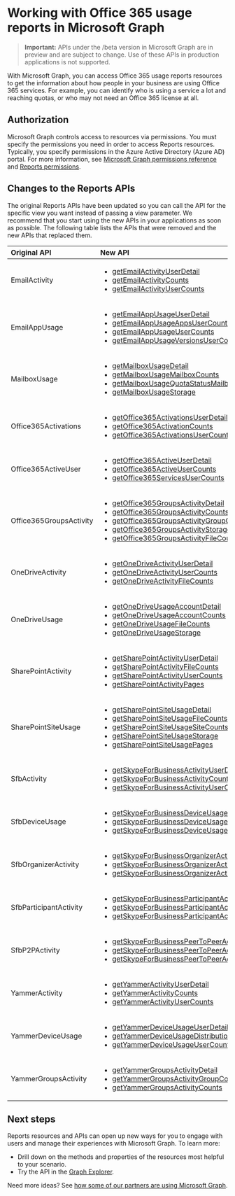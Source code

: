 # Working with Office 365 usage reports in Microsoft Graph

> **Important:** APIs under the /beta version in Microsoft Graph are in preview and are subject to change. Use of these APIs in production applications is not supported.

With Microsoft Graph, you can access Office 365 usage reports resources to get the information about how people in your business are using Office 365 services. For example, you can identify who is using a service a lot and reaching quotas, or who may not need an Office 365 license at all.

## Authorization

Microsoft Graph controls access to resources via permissions. You must specify the permissions you need in order to access Reports resources. Typically, you specify permissions in the Azure Active Directory (Azure AD) portal. For more information, see [Microsoft Graph permissions reference](/graph/permissions_reference) and [Reports permissions](/graph/permissions_reference#reports-permissions).

## Changes to the Reports APIs

The original Reports APIs have been updated so you can call the API for the specific view you want instead of passing a view parameter. We recommend that you start using the new APIs in your applications as soon as possible. The following table lists the APIs that were removed and the new APIs that replaced them.

| Original API            | New API                                  |
| :---------------------- | :--------------------------------------- |
| EmailActivity           | <ul><li>[getEmailActivityUserDetail](../api/reportroot_getemailactivityuserdetail.md)</li><li>[getEmailActivityCounts](../api/reportroot_getemailactivitycounts.md)</li><li>[getEmailActivityUserCounts](../api/reportroot_getemailactivityusercounts.md)</li></ul> |
| EmailAppUsage           | <ul><li>[getEmailAppUsageUserDetail](../api/reportroot_getemailappusageuserdetail.md)</li><li>[getEmailAppUsageAppsUserCounts](../api/reportroot_getemailappusageappsusercounts.md)</li><li>[getEmailAppUsageUserCounts](../api/reportroot_getemailappusageusercounts.md)</li><li>[getEmailAppUsageVersionsUserCounts](../api/reportroot_getemailappusageversionsusercounts.md)</li></ul> |
| MailboxUsage            | <ul><li>[getMailboxUsageDetail](../api/reportroot_getmailboxusagedetail.md)</li><li>[getMailboxUsageMailboxCounts](../api/reportroot_getmailboxusagemailboxcounts.md)</li><li>[getMailboxUsageQuotaStatusMailboxCounts](../api/reportroot_getmailboxusagequotastatusmailboxcounts.md)</li><li>[getMailboxUsageStorage](../api/reportroot_getmailboxusagestorage.md)</li></ul> |
| Office365Activations    | <ul><li>[getOffice365ActivationsUserDetail](../api/reportroot_getoffice365activationsuserdetail.md)</li><li>[getOffice365ActivationCounts](../api/reportroot_getoffice365activationcounts.md)</li><li>[getOffice365ActivationsUserCounts](../api/reportroot_getoffice365activationsusercounts.md)</li></ul> |
| Office365ActiveUser     | <ul><li>[getOffice365ActiveUserDetail](../api/reportroot_getoffice365activeuserdetail.md)</li><li>[getOffice365ActiveUserCounts](../api/reportroot_getoffice365activeusercounts.md)</li><li>[getOffice365ServicesUserCounts](../api/reportroot_getoffice365servicesusercounts.md)</li></ul> |
| Office365GroupsActivity | <ul><li>[getOffice365GroupsActivityDetail](../api/reportroot_getoffice365groupsactivitydetail.md)</li><li>[getOffice365GroupsActivityCounts](../api/reportroot_getoffice365groupsactivitycounts.md)</li><li>[getOffice365GroupsActivityGroupCounts](../api/reportroot_getoffice365groupsactivitygroupcounts.md)</li><li>[getOffice365GroupsActivityStorage](../api/reportroot_getoffice365groupsactivitystorage.md)</li><li>[getOffice365GroupsActivityFileCounts](../api/reportroot_getoffice365groupsactivityfilecounts.md)</li></ul> |
| OneDriveActivity        | <ul><li>[getOneDriveActivityUserDetail](../api/reportroot_getonedriveactivityuserdetail.md)</li><li>[getOneDriveActivityUserCounts](../api/reportroot_getonedriveactivityusercounts.md)</li><li>[getOneDriveActivityFileCounts](../api/reportroot_getonedriveactivityfilecounts.md)</li></ul> |
| OneDriveUsage           | <ul><li>[getOneDriveUsageAccountDetail](../api/reportroot_getonedriveusageaccountdetail.md)</li><li>[getOneDriveUsageAccountCounts](../api/reportroot_getonedriveusageaccountcounts.md)</li><li>[getOneDriveUsageFileCounts](../api/reportroot_getonedriveusagefilecounts.md)</li><li>[getOneDriveUsageStorage](../api/reportroot_getonedriveusagestorage.md)</li></ul> |
| SharePointActivity      | <ul><li>[getSharePointActivityUserDetail](../api/reportroot_getsharepointactivityuserdetail.md)</li><li>[getSharePointActivityFileCounts](../api/reportroot_getsharepointactivityfilecounts.md)</li><li>[getSharePointActivityUserCounts](../api/reportroot_getsharepointactivityusercounts.md)</li><li>[getSharePointActivityPages](../api/reportroot_getsharepointactivitypages.md)</li></ul> |
| SharePointSiteUsage     | <ul><li>[getSharePointSiteUsageDetail](../api/reportroot_getsharepointsiteusagedetail.md)</li><li>[getSharePointSiteUsageFileCounts](../api/reportroot_getsharepointsiteusagefilecounts.md)</li><li>[getSharePointSiteUsageSiteCounts](../api/reportroot_getsharepointsiteusagesitecounts.md)</li><li>[getSharePointSiteUsageStorage](../api/reportroot_getsharepointsiteusagestorage.md)</li><li>[getSharePointSiteUsagePages](../api/reportroot_getsharepointsiteusagepages.md)</li></ul> |
| SfbActivity             | <ul><li>[getSkypeForBusinessActivityUserDetail](../api/reportroot_getskypeforbusinessactivityuserdetail.md)</li><li>[getSkypeForBusinessActivityCounts](../api/reportroot_getskypeforbusinessactivitycounts.md)</li><li>[getSkypeForBusinessActivityUserCounts](../api/reportroot_getskypeforbusinessactivityusercounts.md)</li></ul> |
| SfbDeviceUsage          | <ul><li>[getSkypeForBusinessDeviceUsageUserDetail](../api/reportroot_getskypeforbusinessdeviceusageuserdetail.md)</li><li>[getSkypeForBusinessDeviceUsageDistributionUserCounts](../api/reportroot_getskypeforbusinessdeviceusagedistributionusercounts.md)</li><li>[getSkypeForBusinessDeviceUsageUserCounts](../api/reportroot_getskypeforbusinessdeviceusageusercounts.md)</li></ul> |
| SfbOrganizerActivity    | <ul><li>[getSkypeForBusinessOrganizerActivityCounts](../api/reportroot_getskypeforbusinessorganizeractivitycounts.md)</li><li>[getSkypeForBusinessOrganizerActivityUserCounts](../api/reportroot_getskypeforbusinessorganizeractivityusercounts.md)</li><li>[getSkypeForBusinessOrganizerActivityMinuteCounts](../api/reportroot_getskypeforbusinessorganizeractivityminutecounts.md)</li></ul> |
| SfbParticipantActivity  | <ul><li>[getSkypeForBusinessParticipantActivityCounts](../api/reportroot_getskypeforbusinessparticipantactivitycounts.md)</li><li>[getSkypeForBusinessParticipantActivityUserCounts](../api/reportroot_getskypeforbusinessparticipantactivityusercounts.md)</li><li>[getSkypeForBusinessParticipantActivityMinuteCounts](../api/reportroot_getskypeforbusinessparticipantactivityminutecounts.md)</li></ul> |
| SfbP2PActivity          | <ul><li>[getSkypeForBusinessPeerToPeerActivityCounts](../api/reportroot_getskypeforbusinesspeertopeeractivitycounts.md)</li><li>[getSkypeForBusinessPeerToPeerActivityUserCounts](../api/reportroot_getskypeforbusinesspeertopeeractivityusercounts.md)</li><li>[getSkypeForBusinessPeerToPeerActivityMinuteCounts](../api/reportroot_getskypeforbusinesspeertopeeractivityminutecounts.md)</li></ul> |
| YammerActivity          | <ul><li>[getYammerActivityUserDetail](../api/reportroot_getyammeractivityuserdetail.md)</li><li>[getYammerActivityCounts](../api/reportroot_getyammeractivitycounts.md)</li><li>[getYammerActivityUserCounts](../api/reportroot_getyammeractivityusercounts.md)</li></ul> |
| YammerDeviceUsage       | <ul><li>[getYammerDeviceUsageUserDetail](../api/reportroot_getyammerdeviceusageuserdetail.md)</li><li>[getYammerDeviceUsageDistributionUserCounts](../api/reportroot_getyammerdeviceusagedistributionusercounts.md)</li><li>[getYammerDeviceUsageUserCounts](../api/reportroot_getyammerdeviceusageusercounts.md)</li></ul> |
| YammerGroupsActivity    | <ul><li>[getYammerGroupsActivityDetail](../api/reportroot_getyammergroupsactivitydetail.md)</li><li>[getYammerGroupsActivityGroupCounts](../api/reportroot_getyammergroupsactivitygroupcounts.md)</li><li>[getYammerGroupsActivityCounts](../api/reportroot_getyammergroupsactivitycounts.md)</li></ul> |

## Next steps

Reports resources and APIs can open up new ways for you to engage with users and manage their experiences with Microsoft Graph. To learn more:

- Drill down on the methods and properties of the resources most helpful to your scenario.
- Try the API in the [Graph Explorer](https://developer.microsoft.com/graph/graph-explorer).

Need more ideas? See [how some of our partners are using Microsoft Graph](https://developer.microsoft.com/graph/graph/examples#partners).
